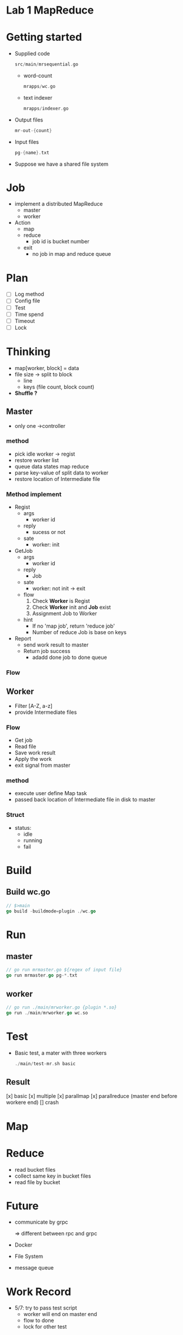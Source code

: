 # Lab 1 MapReduce

# **Getting started**

- Supplied code
    
    ```rust
    src/main/mrsequential.go
    ```
    
    - word-count
        
        ```rust
        mrapps/wc.go
        ```
        
    - text indexer
        
        ```rust
        mrapps/indexer.go
        ```
        
- Output files
    
    ```rust
    mr-out-{count}
    ```
    
- Input files
    
    ```rust
    pg-{name}.txt
    ```
    
- Suppose we have a shared file system

# Job

- implement a distributed MapReduce
    - master
    - worker
- Action
    - map
    - reduce
        - job id is bucket number
    - exit
        - no job in map and reduce queue

# Plan

- [ ]  Log method
- [ ]  Config file
- [ ]  Test
- [ ]  Time spend
- [ ]  Timeout
- [ ]  Lock

# Thinking

- map[worker, block] = data
- file size → split to block
    - line
    - keys (file count, block count)
- **Shuffle ?**

## Master

- only one →controller

### method

- pick idle worker → regist
- restore worker list
- queue data states map reduce
- parse key-value of split data to worker
- restore location of Intermediate file

### Method implement

- Regist
    - args
        - worker id
    - reply
        - sucess or not
    - sate
        - worker: init
- GetJob
    - args
        - worker id
    - reply
        - Job
    - sate
        - worker: not init → exit
    - flow
        1. Check **Worker** is Regist
        2. Check **Worker** init and **Job** exist
        3. Assignment Job to Worker
    - hint
        - If no 'map job', return 'reduce job'
        - Number of reduce Job is base on keys
- Report
    - send work result to master
    - Return job success
        - adadd done job to done queue

### Flow

## Worker

- Filter [A-Z, a-z]
- provide Intermediate files

### Flow

- Get job
- Read file
- Save work result
- Apply the work
- exit signal from master

### method

- execute user define Map task
- passed back location of Intermediate file in disk to master

### Struct

- status:
    - idle
    - running
    - fail

# Build

## Build wc.go

```go
// $>main
go build -buildmode=plugin ./wc.go
```

# Run

## master

```go
// go run mrmaster.go ${regex of input file}
go run mrmaster.go pg-*.txt
```

## worker

```go
// go run ./main/mrworker.go {plugin *.so}
go run ./main/mrworker.go wc.so
```

# Test

- Basic test, a mater with three workers
    
    ```go
    ./main/test-mr.sh basic
    ```

## Result

[x] basic
[x] multiple
[x] parallmap
[x] parallreduce (master end before workere end)
[] crash

# Map

# Reduce

- read bucket files
- collect same key in bucket files
- read file by bucket

# Future

- communicate by grpc
    
    ⇒ different between rpc and grpc
    
- Docker
- File System
- message queue

# Work Record

- 5/7: try to pass test script
    - worker will end on master end
    - flow to done
    - lock for other test